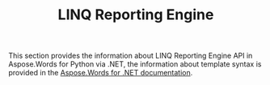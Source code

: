 ﻿---
title: LINQ Reporting Engine
description: "Aspose.Words for Python via .NET provides the ability to create reports from template documents using the LINQ Reporting Engine. Learn more about the supported features."
type: docs
weight: 50
url: /python-net/linq-reporting-engine/
aliases: [/python/linq-reporting-engine/]
---

This section provides the information about LINQ Reporting Engine API in Aspose.Words for Python via .NET, the information about template syntax is provided in the [Aspose.Words for .NET documentation](/words/net/linq-reporting-engine/).
